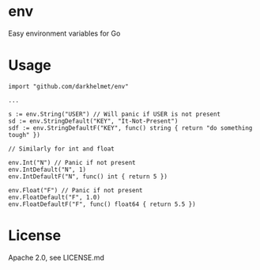 # env

Easy environment variables for Go

# Usage

    import "github.com/darkhelmet/env"

    ...

    s := env.String("USER") // Will panic if USER is not present
    sd := env.StringDefault("KEY", "It-Not-Present")
    sdf := env.StringDefaultF("KEY", func() string { return "do something tough" })

    // Similarly for int and float

    env.Int("N") // Panic if not present
    env.IntDefault("N", 1)
    env.IntDefaultF("N", func() int { return 5 })

    env.Float("F") // Panic if not present
    env.FloatDefault("F", 1.0)
    env.FloatDefaultF("F", func() float64 { return 5.5 })

# License

Apache 2.0, see LICENSE.md
